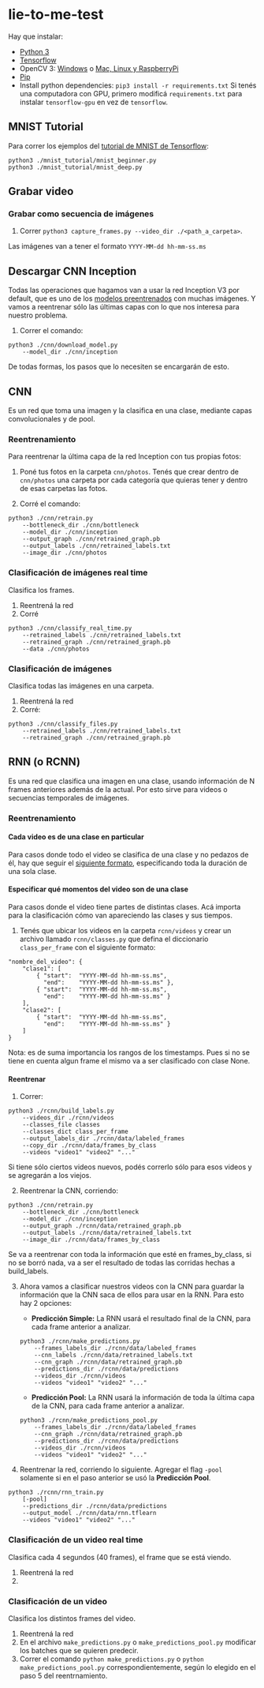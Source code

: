 # lie-to-me-test
Hay que instalar:
- [Python 3](https://algoritmos7540-rw.tk/python)
- [Tensorflow](https://www.tensorflow.org/install)
- OpenCV 3: [Windows](https://pypi.python.org/pypi/opencv-python) o [Mac, Linux y RaspberryPi](https://www.pyimagesearch.com/opencv-tutorials-resources-guides/)
- [Pip](https://pip.pypa.io/en/stable/installing/)
- Install python dependencies: `pip3 install -r requirements.txt`
Si tenés una computadora con GPU, primero modificá `requirements.txt`
para instalar `tensorflow-gpu` en vez de `tensorflow`.

## MNIST Tutorial
Para correr los ejemplos del [tutorial de MNIST de Tensorflow](https://www.tensorflow.org/tutorials/layers):
```
python3 ./mnist_tutorial/mnist_beginner.py
python3 ./mnist_tutorial/mnist_deep.py
```

## Grabar video

### Grabar como secuencia de imágenes
1. Correr `python3 capture_frames.py --video_dir ./<path_a_carpeta>`.

Las imágenes van a tener el formato `YYYY-MM-dd hh-mm-ss.ms`

## Descargar CNN Inception
Todas las operaciones que hagamos van a usar la red Inception V3 por default, que es uno de los [modelos preentrenados](https://www.tensorflow.org/tutorials/image_recognition) con muchas imágenes.
Y vamos a reentrenar sólo las últimas capas con lo que nos interesa para nuestro problema.

1. Correr el comando:
```
python3 ./cnn/download_model.py
	--model_dir ./cnn/inception
```

De todas formas, los pasos que lo necesiten se encargarán de esto.


## CNN
Es un red que toma una imagen y la clasifica en una clase,
mediante capas convolucionales y de pool.

### Reentrenamiento
Para reentrenar la última capa de la red Inception con tus propias fotos:

1. Poné tus fotos en la carpeta `cnn/photos`.
Tenés que crear dentro de `cnn/photos` una carpeta por cada categoría que quieras tener y dentro de esas carpetas las fotos.

2. Corré el comando:
```
python3 ./cnn/retrain.py
	--bottleneck_dir ./cnn/bottleneck
	--model_dir ./cnn/inception
	--output_graph ./cnn/retrained_graph.pb
	--output_labels ./cnn/retrained_labels.txt
	--image_dir ./cnn/photos
```

### Clasificación de imágenes real time
Clasifica los frames.

1. Reentrená la red
2. Corré
```
python3 ./cnn/classify_real_time.py
	--retrained_labels ./cnn/retrained_labels.txt
	--retrained_graph ./cnn/retrained_graph.pb
	--data ./cnn/photos
```

### Clasificación de imágenes
Clasifica todas las imágenes en una carpeta.

1. Reentrená la red
2. Corré:
```
python3 ./cnn/classify_files.py
	--retrained_labels ./cnn/retrained_labels.txt
	--retrained_graph ./cnn/retrained_graph.pb
```


## RNN (o RCNN)
Es una red que clasifica una imagen en una clase,
usando información de N frames anteriores además de la actual.
Por esto sirve para videos o secuencias temporales de imágenes.


### Reentrenamiento

#### Cada video es de una clase en particular
Para casos donde todo el video se clasifica de una clase y no pedazos de él, hay que seguir el [siguiente formato](#especificar-que-momentos-del-video-son-de-una-clase), especificando toda la duración de una sola clase.

#### Especificar qué momentos del video son de una clase
Para casos donde el video tiene partes de distintas clases.
Acá importa para la clasificación cómo van apareciendo las clases y sus tiempos.

1. Tenés que ubicar los videos en la carpeta `rcnn/videos` y crear un archivo llamado `rcnn/classes.py` que defina el diccionario `class_per_frame` con el siguiente formato:
```
"nombre_del_video": {
	"clase1": [
		{ "start":  "YYYY-MM-dd hh-mm-ss.ms",
		  "end": 	"YYYY-MM-dd hh-mm-ss.ms" },
		{ "start":  "YYYY-MM-dd hh-mm-ss.ms",
		  "end": 	"YYYY-MM-dd hh-mm-ss.ms" }
	],
	"clase2": [
		{ "start":  "YYYY-MM-dd hh-mm-ss.ms",
		  "end": 	"YYYY-MM-dd hh-mm-ss.ms" }
	]
}
```
Nota: es de suma importancia los rangos de los timestamps. Pues si no se tiene en cuenta algun frame el mismo va a ser clasificado con clase None.

#### Reentrenar

1. Correr:
```
python3 ./rcnn/build_labels.py
	--videos_dir ./rcnn/videos
	--classes_file classes
	--classes_dict class_per_frame
	--output_labels_dir ./rcnn/data/labeled_frames
	--copy_dir ./rcnn/data/frames_by_class
	--videos "video1" "video2" "..."
```
Si tiene sólo ciertos videos nuevos, podés correrlo sólo para esos videos y se agregarán a los viejos.

2. Reentrenar la CNN, corriendo:
```
python3 ./cnn/retrain.py
	--bottleneck_dir ./cnn/bottleneck
	--model_dir ./cnn/inception
	--output_graph ./rcnn/data/retrained_graph.pb
	--output_labels ./rcnn/data/retrained_labels.txt
	--image_dir ./rcnn/data/frames_by_class
```
Se va a reentrenar con toda la información que esté en frames_by_class,
si no se borró nada, va a ser el resultado de todas las corridas hechas a build_labels.

3. Ahora vamos a clasificar nuestros videos con la CNN para guardar
la información que la CNN saca de ellos para usar en la RNN.
Para esto hay 2 opciones:

    - **Predicción Simple:** La RNN usará el resultado final de la CNN,
para cada frame anterior a analizar.

	```
	python3 ./rcnn/make_predictions.py
		--frames_labels_dir ./rcnn/data/labeled_frames
		--cnn_labels ./rcnn/data/retrained_labels.txt
		--cnn_graph ./rcnn/data/retrained_graph.pb
		--predictions_dir ./rcnn/data/predictions
		--videos_dir ./rcnn/videos
		--videos "video1" "video2" "..."
	```

    - **Predicción Pool:** La RNN usará la información de toda la última capa de la CNN, para cada frame anterior a analizar.

	```
	python3 ./rcnn/make_predictions_pool.py
		--frames_labels_dir ./rcnn/data/labeled_frames
		--cnn_graph ./rcnn/data/retrained_graph.pb
		--predictions_dir ./rcnn/data/predictions
		--videos_dir ./rcnn/videos
		--videos "video1" "video2" "..."
	```

4. Reentrenar la red, corriendo lo siguiente.
Agregar el flag `-pool` solamente si en el paso anterior se usó la **Predicción Pool**.

```
python3 ./rcnn/rnn_train.py
	[-pool]
	--predictions_dir ./rcnn/data/predictions
	--output_model ./rcnn/data/rnn.tflearn
	--videos "video1" "video2" "..."
```

### Clasificación de un video real time
Clasifica cada 4 segundos (40 frames), el frame que se está viendo.

1. Reentrená la red
2.

### Clasificación de un video
Clasifica los distintos frames del video.

1. Reentrená la red
2. En el archivo `make_predictions.py` o `make_predictions_pool.py` modificar los batches que se quieren predecir.
3. Correr el comando `python make_predictions.py` o `python make_predictions_pool.py` correspondientemente, según lo elegido en el paso 5 del reentrnamiento.
